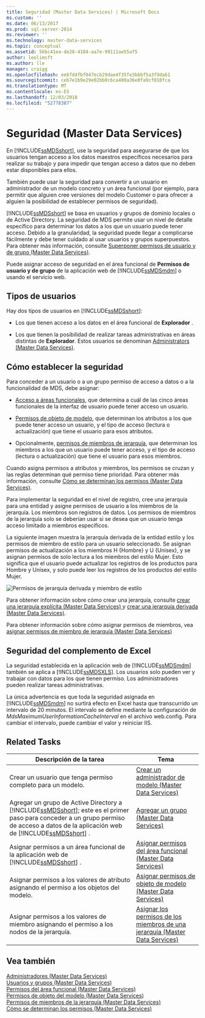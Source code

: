 ```yaml
---
title: Seguridad (Master Data Services) | Microsoft Docs
ms.custom: ''
ms.date: 06/13/2017
ms.prod: sql-server-2014
ms.reviewer: ''
ms.technology: master-data-services
ms.topic: conceptual
ms.assetid: 56bc41ea-de28-4184-aa7e-99111ae55af5
author: leolimsft
ms.author: lle
manager: craigg
ms.openlocfilehash: ee6fd4fbf047ecb29dae4f35fe3bbbf5a3f9da61
ms.sourcegitcommit: ceb7e1b9e29e02bb0c6ca400a36e0fa9cf010fca
ms.translationtype: MT
ms.contentlocale: es-ES
ms.lasthandoff: 12/03/2018
ms.locfileid: "52778387"
---
```

# <a name="security-master-data-services"></a>Seguridad (Master Data Services)
  En [!INCLUDE[ssMDSshort](../includes/ssmdsshort-md.md)], use la seguridad para asegurarse de que los usuarios tengan acceso a los datos maestros específicos necesarios para realizar su trabajo y para impedir que tengan acceso a datos que no deben estar disponibles para ellos.  
  
 También puede usar la seguridad para convertir a un usuario en administrador de un modelo concreto y un área funcional (por ejemplo, para permitir que alguien cree versiones del modelo Customer o para ofrecer a alguien la posibilidad de establecer permisos de seguridad).  
  
 [!INCLUDE[ssMDSshort](../includes/ssmdsshort-md.md)] se basa en usuarios y grupos de dominio locales o de Active Directory. La seguridad de MDS permite usar un nivel de detalle específico para determinar los datos a los que un usuario puede tener acceso. Debido a la granularidad, la seguridad puede llegar a complicarse fácilmente y debe tener cuidado al usar usuarios y grupos superpuestos. Para obtener más información, consulte [Superponer permisos de usuario y de grupo &#40;Master Data Services&#41;](overlapping-user-and-group-permissions-master-data-services.md).  
  
 Puede asignar acceso de seguridad en el área funcional de **Permisos de usuario y de grupo** de la aplicación web de [!INCLUDE[ssMDSmdm](../includes/ssmdsmdm-md.md)] o usando el servicio web.  
  
## <a name="types-of-users"></a>Tipos de usuarios  
 Hay dos tipos de usuarios en [!INCLUDE[ssMDSshort](../includes/ssmdsshort-md.md)]:  
  
-   Los que tienen acceso a los datos en el área funcional de **Explorador** .  
  
-   Los que tienen la posibilidad de realizar tareas administrativas en áreas distintas de **Explorador**. Estos usuarios se denominan [Administrators &#40;Master Data Services&#41;](../../2014/master-data-services/administrators-master-data-services.md).  
  
## <a name="how-to-set-security"></a>Cómo establecer la seguridad  
 Para conceder a un usuario o a un grupo permiso de acceso a datos o a la funcionalidad de MDS, debe asignar:  
  
-   [Acceso a áreas funcionales](../../2014/master-data-services/functional-area-permissions-master-data-services.md), que determina a cuál de las cinco áreas funcionales de la interfaz de usuario puede tener acceso un usuario.  
  
-   [Permisos de objeto de modelo](../../2014/master-data-services/model-object-permissions-master-data-services.md), que determinan los atributos a los que puede tener acceso un usuario, y el tipo de acceso (lectura o actualización) que tiene el usuario para esos atributos.  
  
-   Opcionalmente, [permisos de miembros de jerarquía](../../2014/master-data-services/hierarchy-member-permissions-master-data-services.md), que determinan los miembros a los que un usuario puede tener acceso, y el tipo de acceso (lectura o actualización) que tiene el usuario para esos miembros.  
  
 Cuando asigna permisos a atributos y miembros, los permisos se cruzan y las reglas determinan qué permiso tiene prioridad. Para obtener más información, consulte [Cómo se determinan los permisos &#40;Master Data Services&#41;](../../2014/master-data-services/how-permissions-are-determined-master-data-services.md).  
  
 Para implementar la seguridad en el nivel de registro, cree una jerarquía para una entidad y asigne permisos de usuario a los miembros de la jerarquía. Los miembros son registros de datos.  Los permisos de miembros de la jerarquía solo se deberían usar si se desea que un usuario tenga acceso limitado a miembros específicos.  
  
 La siguiente imagen muestra la jerarquía derivada de la entidad estilo y los permisos de miembro de estilo para un usuario seleccionado. Se asignan permisos de actualización a los miembros H {Hombre} y U {Unisex}, y se asignan permisos de solo lectura a los miembros del estilo Mujer. Esto significa que el usuario puede actualizar los registros de los productos para Hombre y Unisex, y solo puede leer los registros de los productos del estilo Mujer.  
  
 ![Permisos de jerarquía derivada y miembro de estilo](../../2014/master-data-services/media/style-derived-hierarchy-mds.png "permisos de jerarquía derivada de estilo y miembro")  
  
 Para obtener información sobre cómo crear una jerarquía, consulte [crear una jerarquía explícita &#40;Master Data Services&#41; ](../../2014/master-data-services/create-an-explicit-hierarchy-master-data-services.md) y [crear una jerarquía derivada &#40;Master Data Services&#41;](../../2014/master-data-services/create-a-derived-hierarchy-master-data-services.md).  
  
 Para obtener información sobre cómo asignar permisos de miembros, vea [asignar permisos de miembro de jerarquía &#40;Master Data Services&#41;](../../2014/master-data-services/assign-hierarchy-member-permissions-master-data-services.md)  
  
## <a name="security-in-the-add-in-for-excel"></a>Seguridad del complemento de Excel  
 La seguridad establecida en la aplicación web de [!INCLUDE[ssMDSmdm](../includes/ssmdsmdm-md.md)] también se aplica a [!INCLUDE[ssMDSXLS](../includes/ssmdsxls-md.md)]. Los usuarios solo pueden ver y trabajar con datos para los que tienen permiso. Los administradores pueden realizar tareas administrativas.  
  
 La única advertencia es que toda la seguridad asignada en [!INCLUDE[ssMDSmdm](../includes/ssmdsmdm-md.md)] no surtirá efecto en Excel hasta que transcurrido un intervalo de 20 minutos. El intervalo se define mediante la configuración de *MdsMaximumUserInformationCacheInterval* en el archivo web.config. Para cambiar el intervalo, puede cambiar el valor y reiniciar IIS.  
  
## <a name="related-tasks"></a>Related Tasks  
  
|Descripción de la tarea|Tema|  
|----------------------|-----------|  
|Crear un usuario que tenga permiso completo para un modelo.|[Crear un administrador de modelo &#40;Master Data Services&#41;](../../2014/master-data-services/create-a-model-administrator-master-data-services.md)|  
|Agregar un grupo de Active Directory a [!INCLUDE[ssMDSshort](../includes/ssmdsshort-md.md)]; este es el primer paso para conceder a un grupo permiso de acceso a datos de la aplicación web de [!INCLUDE[ssMDSshort](../includes/ssmdsshort-md.md)] .|[Agregar un grupo &#40;Master Data Services&#41;](../../2014/master-data-services/add-a-group-master-data-services.md)|  
|Asignar permisos a un área funcional de la aplicación web de [!INCLUDE[ssMDSshort](../includes/ssmdsshort-md.md)] .|[Asignar permisos del área funcional &#40;Master Data Services&#41;](../../2014/master-data-services/assign-functional-area-permissions-master-data-services.md)|  
|Asignar permisos a los valores de atributo asignando el permiso a los objetos del modelo.|[Asignar permisos de objeto de modelo &#40;Master Data Services&#41;](../../2014/master-data-services/assign-model-object-permissions-master-data-services.md)|  
|Asignar permisos a los valores de miembro asignando el permiso a los nodos de la jerarquía.|[Asignar los permisos de los miembros de una jerarquía &#40;Master Data Services&#41;](../../2014/master-data-services/assign-hierarchy-member-permissions-master-data-services.md)|  
  
## <a name="see-also"></a>Vea también  
 [Administradores &#40;Master Data Services&#41;](../../2014/master-data-services/administrators-master-data-services.md)   
 [Usuarios y grupos &#40;Master Data Services&#41;](../../2014/master-data-services/users-and-groups-master-data-services.md)   
 [Permisos del área funcional &#40;Master Data Services&#41;](../../2014/master-data-services/functional-area-permissions-master-data-services.md)   
 [Permisos de objeto del modelo &#40;Master Data Services&#41;](../../2014/master-data-services/model-object-permissions-master-data-services.md)   
 [Permisos de miembros de la jerarquía &#40;Master Data Services&#41;](../../2014/master-data-services/hierarchy-member-permissions-master-data-services.md)   
 [Cómo se determinan los permisos &#40;Master Data Services&#41;](../../2014/master-data-services/how-permissions-are-determined-master-data-services.md)  
  
  
